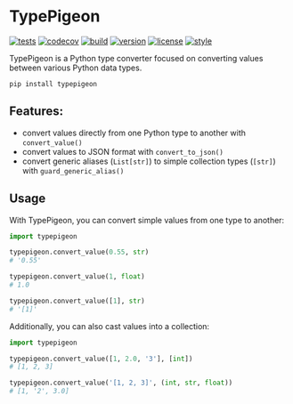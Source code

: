 # TypePigeon

[![tests](https://github.com/zacharyburnett/TypePigeon/workflows/tests/badge.svg)](https://github.com/zacharyburnett/TypePigeon/actions?query=workflow%3Atests)
[![codecov](https://codecov.io/gh/zacharyburnett/TypePigeon/branch/main/graph/badge.svg?token=4DwZePHp18)](https://codecov.io/gh/zacharyburnett/TypePigeon)
[![build](https://github.com/zacharyburnett/TypePigeon/workflows/build/badge.svg)](https://github.com/zacharyburnett/TypePigeon/actions?query=workflow%3Abuild)
[![version](https://img.shields.io/pypi/v/TypePigeon)](https://pypi.org/project/TypePigeon)
[![license](https://img.shields.io/github/license/zacharyburnett/TypePigeon)](https://creativecommons.org/share-your-work/public-domain/cc0)
[![style](https://sourceforge.net/p/oitnb/code/ci/default/tree/_doc/_static/oitnb.svg?format=raw)](https://sourceforge.net/p/oitnb/code)

TypePigeon is a Python type converter focused on converting values between various Python data types.

```shell
pip install typepigeon
```

## Features:

- convert values directly from one Python type to another with `convert_value()`
- convert values to JSON format with `convert_to_json()`
- convert generic aliases (`List[str]`) to simple collection types (`[str]`) with `guard_generic_alias()`

## Usage

With TypePigeon, you can convert simple values from one type to another:

```python
import typepigeon

typepigeon.convert_value(0.55, str)
# '0.55'

typepigeon.convert_value(1, float)
# 1.0

typepigeon.convert_value([1], str)
# '[1]'
```

Additionally, you can also cast values into a collection:

```python
import typepigeon

typepigeon.convert_value([1, 2.0, '3'], [int])
# [1, 2, 3]

typepigeon.convert_value('[1, 2, 3]', (int, str, float))
# [1, '2', 3.0]
```

